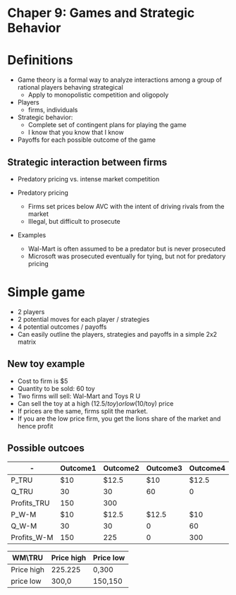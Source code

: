 # Chaper 9: Games and Strategic Behavior

# Definitions
- Game theory is a formal way to analyze interactions among a group of rational players behaving strategical
  - Apply to monopolistic competition and oligopoly
- Players
  - firms, individuals
- Strategic behavior:
  - Complete set of contingent plans for playing the game
  - I know that you know that I know
- Payoffs for each possible outcome of the game

## Strategic interaction between firms
- Predatory pricing vs. intense market competition

- Predatory pricing
  - Firms set prices below AVC with the intent of driving rivals from the market
  - Illegal, but difficult to prosecute
- Examples
  - Wal-Mart is often assumed to be a predator but is never prosecuted
  - Microsoft was prosecuted eventually for tying, but not for predatory pricing

# Simple game
- 2 players
- 2 potential moves for each player / strategies
- 4 potential outcomes / payoffs
- Can easily outline the players, strategies and payoffs in a simple 2x2 matrix

## New toy example
- Cost to firm is $5
- Quantity to be sold: 60 toy
- Two firms will sell: Wal-Mart and Toys R U
- Can sell the toy at a high ($12.5/toy) or low ($10/toy) price
- If prices are the same, firms split the market. 
- If you are the low price firm, you get the lions share
 of the market and hence profit

## Possible outcoes
\- | Outcome1 | Outcome2 | Outcome3 | Outcome4
--- | --- | --- | --- | ---
P\_TRU | $10 | $12.5 | $10 | $12.5
Q\_TRU | 30 | 30 | 60 | 0 | 0
Profits\_TRU | 150 | 300  | 
P\_W-M | $10 | $12.5 | $12.5 | $10
Q\_W-M | 30 | 30 | 0 | 60
Profits\_W-M | 150 | 225 | 0 | 300

WM\\TRU    | Price high | Price low
--- | --- | ---
Price high | 225.225 | 0,300
price low | 300,0 | 150,150
